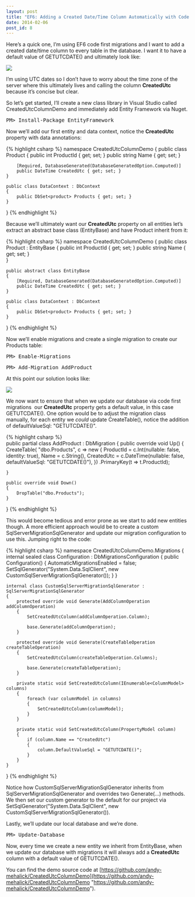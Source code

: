 ```yaml
---
layout: post
title: "EF6: Adding a Created Date/Time Column Automatically with Code First Migrations"
date: 2014-02-06
post_id: 8
---
```


Here’s a quick one, I’m using EF6 code first migrations and I want to add a created date/time column to every table in the database. I want it to have a default value of GETUTCDATE() and ultimately look like:

![](https://andy.azureedge.net/assets/2-6-2014-12-07-35-pm-636217934497128297.png)

I’m using UTC dates so I don’t have to worry about the time zone of the server where this ultimately lives and calling the column **CreatedUtc** because it’s concise but clear.

So let’s get started, I’ll create a new class library in Visual Studio called CreatedUtcColumnDemo and immediately add Entity Framework via Nuget.

<pre class="cmd">PM> Install-Package EntityFramework</pre>

Now we’ll add our first entity and data context, notice the **CreatedUtc** property with data annotations:

{% highlight csharp %}
namespace CreatedUtcColumnDemo
{
    public class Product
    {
        public int ProductId { get; set; }
        public string Name { get; set; }

        [Required, DatabaseGenerated(DatabaseGeneratedOption.Computed)]
        public DateTime CreatedUtc { get; set; }
    }

    public class DataContext : DbContext
    {
        public DbSet<product> Products { get; set; }
    }
}
{% endhighlight %}

Because we’ll ultimately want our **CreatedUtc** property on all entities let’s extract an abstract base class (EntityBase) and have Product inherit from it:

{% highlight csharp %}
namespace CreatedUtcColumnDemo
{
    public class Product : EntityBase
    {
        public int ProductId { get; set; }
        public string Name { get; set; }  
    }

    public abstract class EntityBase
    {
        [Required, DatabaseGenerated(DatabaseGeneratedOption.Computed)]
        public DateTime CreatedUtc { get; set; }
    }

    public class DataContext : DbContext
    {
        public DbSet<product> Products { get; set; }
    }
}
{% endhighlight %}

Now we’ll enable migrations and create a single migration to create our Products table:

<pre class="cmd">PM> Enable-Migrations</pre>

<pre class="cmd">PM> Add-Migration AddProduct</pre>

At this point our solution looks like:

![](https://andy.azureedge.net/assets/2-6-2014-11-52-49-am-636217934473979216.png)

We now want to ensure that when we update our database via code first migrations  our **CreatedUtc** property gets a default value, in this case GETUTCDATE(). One option would be to adjust the migration class manually, for each entity we _could_ update CreateTable(), notice the addition of defaultValueSql: "GETUTCDATE()".

{% highlight csharp %}    
public partial class AddProduct : DbMigration
{
    public override void Up()
    {
        CreateTable(
            "dbo.Products",
            c => new
                {
                    ProductId = c.Int(nullable: false, identity: true),
                    Name = c.String(),
                    CreatedUtc = c.DateTime(nullable: false, defaultValueSql: "GETUTCDATE()"),
                })
            .PrimaryKey(t => t.ProductId);

    }

    public override void Down()
    {
        DropTable("dbo.Products");
    }
}
{% endhighlight %}

This would become tedious and error prone as we start to add new entities though. A more efficient approach would be to create a custom SqlServerMigrationSqlGenerator and update our migration configuration to use this. Jumping right to the code:

{% highlight csharp %}
namespace CreatedUtcColumnDemo.Migrations
{
    internal sealed class Configuration : DbMigrationsConfiguration<DataContext>
    {
        public Configuration()
        {
            AutomaticMigrationsEnabled = false;
            SetSqlGenerator("System.Data.SqlClient", new CustomSqlServerMigrationSqlGenerator());
        }
    }

    internal class CustomSqlServerMigrationSqlGenerator : SqlServerMigrationSqlGenerator
    {
        protected override void Generate(AddColumnOperation addColumnOperation)
        {
            SetCreatedUtcColumn(addColumnOperation.Column);

            base.Generate(addColumnOperation);
        }

        protected override void Generate(CreateTableOperation createTableOperation)
        {
            SetCreatedUtcColumn(createTableOperation.Columns);

            base.Generate(createTableOperation);
        }

        private static void SetCreatedUtcColumn(IEnumerable<ColumnModel> columns)
        {
            foreach (var columnModel in columns)
            {
                SetCreatedUtcColumn(columnModel);
            }
        }

        private static void SetCreatedUtcColumn(PropertyModel column)
        {
            if (column.Name == "CreatedUtc")
            {
                column.DefaultValueSql = "GETUTCDATE()";
            }
        }
    }
}
{% endhighlight %}

Notice how CustomSqlServerMigrationSqlGenerator inherits from SqlServerMigrationSqlGenerator and overrides two Generate(…) methods. We then set our custom generator to the default for our project via SetSqlGenerator("System.Data.SqlClient", new CustomSqlServerMigrationSqlGenerator()).

Lastly, we’ll update our local database and we’re done.

<pre class="cmd">PM> Update-Database</pre>

Now, every time we create a new entity we inherit from EntityBase, when we update our database with migrations it will always add a **CreatedUtc** column with a default value of GETUTCDATE().

You can find the demo source code at [https://github.com/andy-mehalick/CreatedUtcColumnDemo](https://github.com/andy-mehalick/CreatedUtcColumnDemo "https://github.com/andy-mehalick/CreatedUtcColumnDemo").